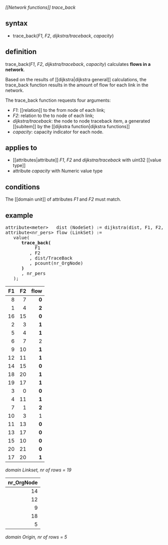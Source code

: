 *[[Network functions]] trace_back*

## syntax

- trace_back(*F1*, *F2*, *dijkstra/traceback*, *capacity*)

## definition

trace_back(*F1*, *F2*, *dijkstra/traceback*, *capacity*) calculates **flows in a network**.

Based on the results of [[dijkstra|dijkstra general]] calculations, the trace_back function results in the amount of flow for each link in the network.

The trace_back function requests four arguments:

- *F1*: [[relation]] to the from node of each link;
- *F2*: relation to the to node of each link;
- *dijkstra/traceback*: the node to node traceback item, a generated [[subitem]] by the [[dijkstra function|dijkstra functions]]
- *capacity*: capacity indicator for each node.

## applies to

- [[attributes|attribute]] *F1*, *F2* and *dijkstra/traceback* with uint32 [[value type]]
- attribute *capacity* with Numeric value type

## conditions

The [[domain unit]] of attributes *F1* and *F2* must match.

## example

<pre>
attribute&lt;meter&gt;   dist (NodeSet) := dijkstra(dist, F1, F2, nr_DestNode);
attribute&lt;nr_pers&gt; flow (LinkSet) :=
   value(
      <B>trace_back(</B>
           F1
         , F2
         , dist/TraceBack
         , pcount(nr_OrgNode)
      <B>)</B>
      , nr_pers
   );
</pre>

| F1  | F2  |**flow**|
|----:|----:|-------:|
| 8   | 7   | **0**  |
| 1   | 4   | **2**  |
| 16  | 15  | **0**  |
| 2   | 3   | **1**  |
| 5   | 4   | **1**  |
| 6   | 7   | 2      |
| 9   | 10  | **1**  |
| 12  | 11  | **1**  |
| 14  | 15  | **0**  |
| 18  | 20  | **1**  |
| 19  | 17  | **1**  |
| 3   | 0   | **0**  |
| 4   | 11  | **1**  |
| 7   | 1   | **2**  |
| 10  | 3   | 1      |
| 11  | 13  | **0**  |
| 13  | 17  | **0**  |
| 15  | 10  | **0**  |
| 20  | 21  | **0**  |
| 17  | 20  | **1**  |

*domain Linkset, nr of rows = 19*

| nr_OrgNode |
|-----------:|
| 14         |
| 12         |
| 9          |
| 18         |
| 5          |

*domain Origin, nr of rows = 5*